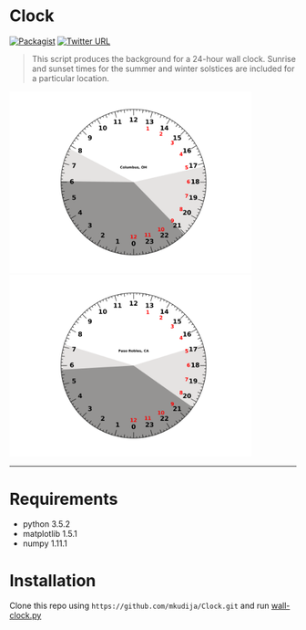 # Clock
[![Packagist](https://img.shields.io/packagist/l/doctrine/orm.svg?maxAge=2592000)](https://github.com/mkudija/Aircraft-Spec-Charts/blob/master/LICENSE)
[![Twitter URL](https://img.shields.io/twitter/url/http/shields.io.svg?style=social&maxAge=2592000)](https://twitter.com/mkudija)

> This script produces the background for a 24-hour wall clock. Sunrise and sunset times for the summer and winter solstices are included for a particular location. 

<img src="https://github.com/mkudija/Clock/blob/master/clock-Columbus%2C%20OH.png" width="425"/> <img src="https://github.com/mkudija/Clock/blob/master/clock-Paso%20Robles%2C%20CA.png" width="425"/> 



<hr> 

# Requirements

* python 3.5.2
* matplotlib 1.5.1
* numpy 1.11.1


# Installation
Clone this repo using `https://github.com/mkudija/Clock.git` and run [wall-clock.py](https://github.com/mkudija/Clock/blob/master/wall-clock.py)